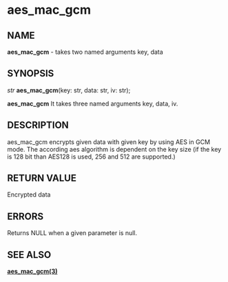 # aes_mac_gcm

## NAME

**aes_mac_gcm** - takes two named arguments key, data

## SYNOPSIS

*str* **aes_mac_gcm**(key: str, data: str, iv: str);

**aes_mac_gcm** It takes three named arguments key, data, iv.

## DESCRIPTION

aes_mac_gcm encrypts given data with given key by using AES in GCM mode.
The according aes algorithm is dependent on the key size (if the key is 128 bit than AES128 is used, 256 and 512 are supported.)


## RETURN VALUE

Encrypted data

## ERRORS

Returns NULL when a given parameter is null.

## SEE ALSO

**[aes_mac_gcm(3)](aes_mac_gcm.md)**

